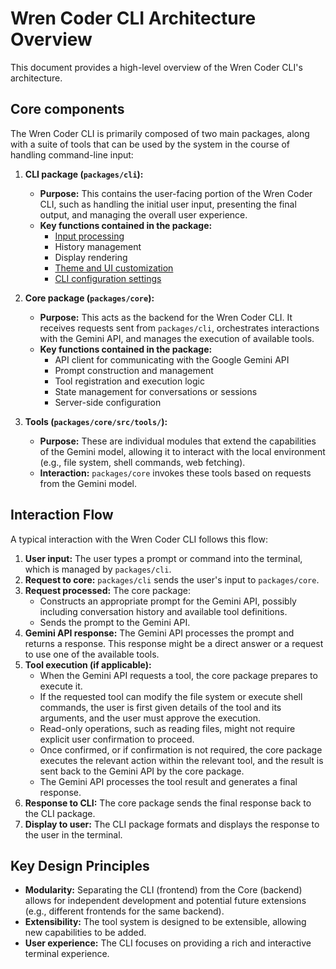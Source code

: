 # Wren Coder CLI Architecture Overview

This document provides a high-level overview of the Wren Coder CLI's architecture.

## Core components

The Wren Coder CLI is primarily composed of two main packages, along with a suite of tools that can be used by the system in the course of handling command-line input:

1. **CLI package (`packages/cli`):**
    - **Purpose:** This contains the user-facing portion of the Wren Coder CLI, such as handling the initial user input, presenting the final output, and managing the overall user experience.
    - **Key functions contained in the package:**
      - [Input processing](./cli/commands.md)
      - History management
      - Display rendering
      - [Theme and UI customization](./cli/themes.md)
      - [CLI configuration settings](./cli/configuration.md)

2. **Core package (`packages/core`):**
    - **Purpose:** This acts as the backend for the Wren Coder CLI. It receives requests sent from `packages/cli`, orchestrates interactions with the Gemini API, and manages the execution of available tools.
    - **Key functions contained in the package:**
      - API client for communicating with the Google Gemini API
      - Prompt construction and management
      - Tool registration and execution logic
      - State management for conversations or sessions
      - Server-side configuration

3. **Tools (`packages/core/src/tools/`):**
    - **Purpose:** These are individual modules that extend the capabilities of the Gemini model, allowing it to interact with the local environment (e.g., file system, shell commands, web fetching).
    - **Interaction:** `packages/core` invokes these tools based on requests from the Gemini model.

## Interaction Flow

A typical interaction with the Wren Coder CLI follows this flow:

1. **User input:** The user types a prompt or command into the terminal, which is managed by `packages/cli`.
2. **Request to core:** `packages/cli` sends the user's input to `packages/core`.
3. **Request processed:** The core package:
    - Constructs an appropriate prompt for the Gemini API, possibly including conversation history and available tool definitions.
    - Sends the prompt to the Gemini API.
4. **Gemini API response:** The Gemini API processes the prompt and returns a response. This response might be a direct answer or a request to use one of the available tools.
5. **Tool execution (if applicable):**
    - When the Gemini API requests a tool, the core package prepares to execute it.
    - If the requested tool can modify the file system or execute shell commands, the user is first given details of the tool and its arguments, and the user must approve the execution.
    - Read-only operations, such as reading files, might not require explicit user confirmation to proceed.
    - Once confirmed, or if confirmation is not required, the core package executes the relevant action within the relevant tool, and the result is sent back to the Gemini API by the core package.
    - The Gemini API processes the tool result and generates a final response.
6. **Response to CLI:** The core package sends the final response back to the CLI package.
7. **Display to user:** The CLI package formats and displays the response to the user in the terminal.

## Key Design Principles

- **Modularity:** Separating the CLI (frontend) from the Core (backend) allows for independent development and potential future extensions (e.g., different frontends for the same backend).
- **Extensibility:** The tool system is designed to be extensible, allowing new capabilities to be added.
- **User experience:** The CLI focuses on providing a rich and interactive terminal experience.
